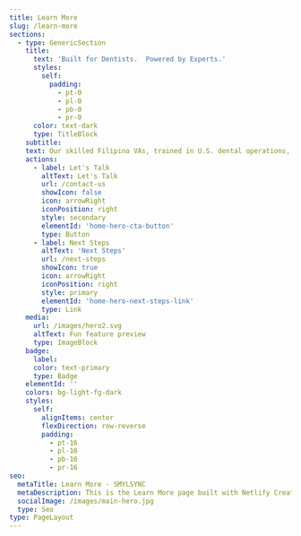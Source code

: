 ```yaml
---
title: Learn More
slug: /learn-more
sections:
  - type: GenericSection
    title:
      text: 'Built for Dentists.  Powered by Experts.'
      styles:
        self:
          padding:
            - pt-0
            - pl-0
            - pb-0
            - pr-0
      color: text-dark
      type: TitleBlock
    subtitle: 
    text: Our skilled Filipino VAs, trained in U.S. dental operations, provide HIPAA-compliant support in scheduling, claims, credentialing, and patient follow-ups.  With our AI-powered app in development, we're slashing costs and boosting efficiency, letting dentists focus on patient care with a heartfelt touch.
    actions:
      - label: Let's Talk
        altText: Let's Talk
        url: /contact-us
        showIcon: false
        icon: arrowRight
        iconPosition: right
        style: secondary
        elementId: 'home-hero-cta-button'
        type: Button
      - label: Next Steps
        altText: 'Next Steps'
        url: /next-steps
        showIcon: true
        icon: arrowRight
        iconPosition: right
        style: primary
        elementId: 'home-hero-next-steps-link'
        type: Link
    media:
      url: /images/hero2.svg
      altText: Fun feature preview
      type: ImageBlock
    badge:
      label:
      color: text-primary
      type: Badge
    elementId: ''
    colors: bg-light-fg-dark
    styles:
      self:
        alignItems: center
        flexDirection: row-reverse
        padding:
          - pt-16
          - pl-16
          - pb-16
          - pr-16
seo:
  metaTitle: Learn More - SMYLSYNC
  metaDescription: This is the Learn More page built with Netlify Create.
  socialImage: /images/main-hero.jpg
  type: Seo
type: PageLayout
---
```


